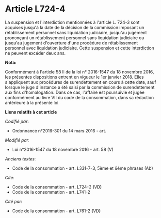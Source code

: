 # Article L724-4

La suspension et l'interdiction mentionnées à l'article L. 724-3 sont acquises jusqu'à la date de la décision de la
commission imposant un rétablissement personnel sans liquidation judiciaire, jusqu'au jugement prononçant un rétablissement
personnel sans liquidation judiciaire ou jusqu'au jugement d'ouverture d'une procédure de rétablissement personnel avec
liquidation judiciaire. Cette suspension et cette interdiction ne peuvent excéder deux ans.

**Nota:**

Conformément à l'article 58 II de la loi n° 2016-1547 du 18 novembre 2016, les présentes dispositions entrent en vigueur le
1er janvier 2018. Elles s'appliquent aux procédures de surendettement en cours à cette date, sauf lorsque le juge d'instance
a été saisi par la commission de surendettement aux fins d'homologation. Dans ce cas, l'affaire est poursuivie et jugée
conformément au livre VII du code de la consommation, dans sa rédaction antérieure à la présente loi.

**Liens relatifs à cet article**

_Codifié par_:

  - Ordonnance n°2016-301 du 14 mars 2016 - art.

_Modifié par_:

  - Loi n°2016-1547 du 18 novembre 2016 - art. 58 (V)

_Anciens textes_:

  - Code de la consommation - art. L331-7-3, 5ème et 6ème phrases (Ab)

_Cite_:

  - Code de la consommation - art. L724-3 (VD)
  - Code de la consommation - art. L741-2

_Cité par_:

  - Code de la consommation - art. L761-2 (VD)
